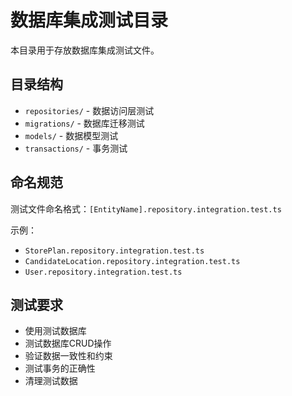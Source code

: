 # 数据库集成测试目录

本目录用于存放数据库集成测试文件。

## 目录结构

- `repositories/` - 数据访问层测试
- `migrations/` - 数据库迁移测试
- `models/` - 数据模型测试
- `transactions/` - 事务测试

## 命名规范

测试文件命名格式：`[EntityName].repository.integration.test.ts`

示例：
- `StorePlan.repository.integration.test.ts`
- `CandidateLocation.repository.integration.test.ts`
- `User.repository.integration.test.ts`

## 测试要求

- 使用测试数据库
- 测试数据库CRUD操作
- 验证数据一致性和约束
- 测试事务的正确性
- 清理测试数据
